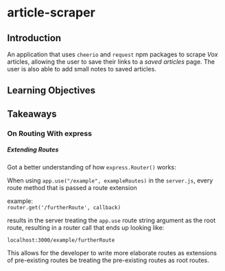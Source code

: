 # article-scraper

## Introduction

An application that uses `cheerio` and `request` npm packages to scrape _Vox_
articles, allowing the user to save their links to a _saved articles_ page. The user
is also able to add small notes to saved articles.

## Learning Objectives

## Takeaways

### On Routing With express
##### Extending Routes
Got a better understanding of how `express.Router()` works:

When using `app.use("/example", exampleRoutes)`
in the `server.js`, every route method that is passed a route extension

example: <br>
`router.get('/furtherRoute', callback)`

results in the server treating the `app.use` route string argument as the root route, resulting in a router call that ends up looking like:

`localhost:3000/example/furtherRoute`

This allows for the developer to write more elaborate routes as extensions of pre-existing routes be treating the pre-existing routes as root routes.
